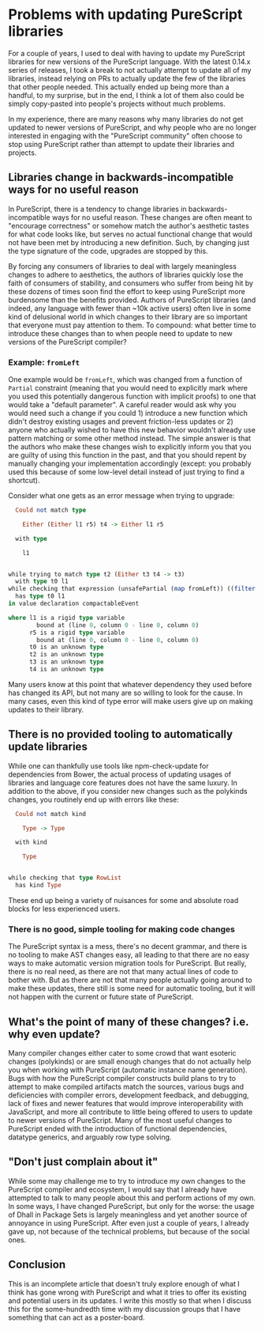 # Problems with updating PureScript libraries

For a couple of years, I used to deal with having to update my PureScript libraries for new versions of the PureScript language. With the latest 0.14.x series of releases, I took a break to not actually attempt to update all of my libraries, instead relying on PRs to actually update the few of the libraries that other people needed. This actually ended up being more than a handful, to my surprise, but in the end, I think a lot of them also could be simply copy-pasted into people's projects without much problems.

In my experience, there are many reasons why many libraries do not get updated to newer versions of PureScript, and why people who are no longer interested in engaging with the "PureScript community" often choose to stop using PureScript rather than attempt to update their libraries and projects.

## Libraries change in backwards-incompatible ways for no useful reason

In PureScript, there is a tendency to change libraries in backwards-incompatible ways for no useful reason. These changes are often meant to "encourage correctness" or somehow match the author's aesthetic tastes for what code looks like, but serves no actual functional change that would not have been met by introducing a new definition. Such, by changing just the type signature of the code, upgrades are stopped by this.

By forcing any consumers of libraries to deal with largely meaningless changes to adhere to aesthetics, the authors of libraries quickly lose the faith of consumers of stability, and consumers who suffer from being hit by these dozens of times soon find the effort to keep using PureScript more burdensome than the benefits provided. Authors of PureScript libraries (and indeed, any language with fewer than ~10k active users) often live in some kind of delusional world in which changes to their library are so important that everyone must pay attention to them. To compound: what better time to introduce these changes than to when people need to update to new versions of the PureScript compiler?

### Example: `fromLeft`

One example would be `fromLeft`, which was changed from a function of `Partial` constraint (meaning that you would need to explicitly mark where you used this potentially dangerous function with implicit proofs) to one that would take a "default parameter". A careful reader would ask why you would need such a change if you could 1) introduce a new function which didn't destroy existing usages and prevent friction-less updates or 2) anyone who actually wished to have this new behavior wouldn't already use pattern matching or some other method instead. The simple answer is that the authors who make these changes wish to explicitly inform you that you are guilty of using this function in the past, and that you should repent by manually changing your implementation accordingly (except: you probably used this because of some low-level detail instead of just trying to find a shortcut).

Consider what one gets as an error message when trying to upgrade:

```purs
  Could not match type

    Either (Either l1 r5) t4 -> Either l1 r5

  with type

    l1


while trying to match type t2 (Either t3 t4 -> t3)
  with type t0 l1
while checking that expression (unsafePartial (map fromLeft)) ((filter isLeft) xs)
  has type t0 l1
in value declaration compactableEvent

where l1 is a rigid type variable
        bound at (line 0, column 0 - line 0, column 0)
      r5 is a rigid type variable
        bound at (line 0, column 0 - line 0, column 0)
      t0 is an unknown type
      t2 is an unknown type
      t3 is an unknown type
      t4 is an unknown type
```

Many users know at this point that whatever dependency they used before has changed its API, but not many are so willing to look for the cause. In many cases, even this kind of type error will make users give up on making updates to their library.

## There is no provided tooling to automatically update libraries

While one can thankfully use tools like npm-check-update for dependencies from Bower, the actual process of updating usages of libraries and language core features does not have the same luxury. In addition to the above, if you consider new changes such as the polykinds changes, you routinely end up with errors like these:

```purs
  Could not match kind

    Type -> Type

  with kind

    Type


while checking that type RowList
  has kind Type
```

These end up being a variety of nuisances for some and absolute road blocks for less experienced users.

### There is no good, simple tooling for making code changes

The PureScript syntax is a mess, there's no decent grammar, and there is no tooling to make AST changes easy, all leading to that there are no easy ways to make automatic version migration tools for PureScript. But really, there is no real need, as there are not that many actual lines of code to bother with. But as there are not that many people actually going around to make these updates, there still is some need for automatic tooling, but it will not happen with the current or future state of PureScript.

## What's the point of many of these changes? i.e. why even update?

Many compiler changes either cater to some crowd that want esoteric changes (polykinds) or are small enough changes that do not actually help you when working with PureScript (automatic instance name generation). Bugs with how the PureScript compiler constructs build plans to try to attempt to make compiled artifacts match the sources, various bugs and deficiencies with compiler errors, development feedback, and debugging, lack of fixes and newer features that would improve interoperability with JavaScript, and more all contribute to little being offered to users to update to newer versions of PureScript. Many of the most useful changes to PureScript ended with the introduction of functional dependencies, datatype generics, and arguably row type solving.

## "Don't just complain about it"

While some may challenge me to try to introduce my own changes to the PureScript compiler and ecosystem, I would say that I already have attempted to talk to many people about this and perform actions of my own. In some ways, I have changed PureScript, but only for the worse: the usage of Dhall in Package Sets is largely meaningless and yet another source of annoyance in using PureScript. After even just a couple of years, I already gave up, not because of the technical problems, but because of the social ones.

## Conclusion

This is an incomplete article that doesn't truly explore enough of what I think has gone wrong with PureScript and what it tries to offer its existing and potential users in its updates. I write this mostly so that when I discuss this for the some-hundredth time with my discussion groups that I have something that can act as a poster-board.

